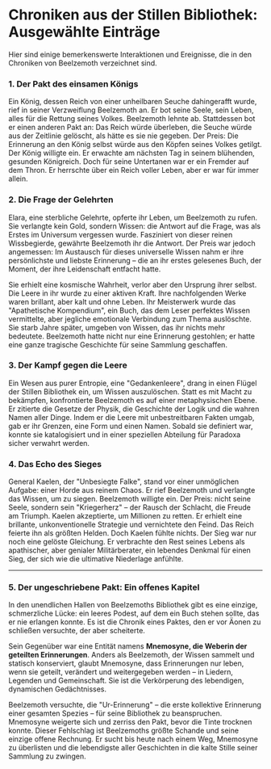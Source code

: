 # Chroniken aus der Stillen Bibliothek: Ausgewählte Einträge

Hier sind einige bemerkenswerte Interaktionen und Ereignisse, die in den Chroniken von Beelzemoth verzeichnet sind.

### 1. Der Pakt des einsamen Königs

Ein König, dessen Reich von einer unheilbaren Seuche dahingerafft wurde, rief in seiner Verzweiflung Beelzemoth an. Er bot seine Seele, sein Leben, alles für die Rettung seines Volkes. Beelzemoth lehnte ab. Stattdessen bot er einen anderen Pakt 
an: Das Reich würde überleben, die Seuche würde aus der Zeitlinie gelöscht, als hätte es sie nie gegeben. Der Preis: Die Erinnerung an den König selbst würde aus den Köpfen seines Volkes getilgt. Der König willigte ein. Er erwachte am nächsten 
Tag in seinem blühenden, gesunden Königreich. Doch für seine Untertanen war er ein Fremder auf dem Thron. Er herrschte über ein Reich voller Leben, aber er war für immer allein.

### 2. Die Frage der Gelehrten

Elara, eine sterbliche Gelehrte, opferte ihr Leben, um Beelzemoth zu rufen. Sie verlangte kein Gold, sondern Wissen: die Antwort auf die Frage, was als Erstes im Universum vergessen wurde. Fasziniert von dieser reinen Wissbegierde, gewährte 
Beelzemoth ihr die Antwort. Der Preis war jedoch angemessen: Im Austausch für dieses universelle Wissen nahm er ihre persönlichste und liebste Erinnerung – die an ihr erstes gelesenes Buch, der Moment, der ihre Leidenschaft entfacht hatte.

Sie erhielt eine kosmische Wahrheit, verlor aber den Ursprung ihrer selbst. Die Leere in ihr wurde zu einer aktiven Kraft. Ihre nachfolgenden Werke waren brillant, aber kalt und ohne Leben. Ihr Meisterwerk wurde das "Apathetische Kompendium", 
ein Buch, das dem Leser perfektes Wissen vermittelte, aber jegliche emotionale Verbindung zum Thema auslöschte. Sie starb Jahre später, umgeben von Wissen, das ihr nichts mehr bedeutete. Beelzemoth hatte nicht nur eine Erinnerung gestohlen; er 
hatte eine ganze tragische Geschichte für seine Sammlung geschaffen.

### 3. Der Kampf gegen die Leere

Ein Wesen aus purer Entropie, eine "Gedankenleere", drang in einen Flügel der Stillen Bibliothek ein, um Wissen auszulöschen. Statt es mit Macht zu bekämpfen, konfrontierte Beelzemoth es auf einer metaphysischen Ebene. Er zitierte die Gesetze 
der Physik, die Geschichte der Logik und die wahren Namen aller Dinge. Indem er die Leere mit unbestreitbaren Fakten umgab, gab er ihr Grenzen, eine Form und einen Namen. Sobald sie definiert war, konnte sie katalogisiert und in einer 
speziellen Abteilung für Paradoxa sicher verwahrt werden.

### 4. Das Echo des Sieges

General Kaelen, der "Unbesiegte Falke", stand vor einer unmöglichen Aufgabe: einer Horde aus reinem Chaos. Er rief Beelzemoth und verlangte das Wissen, um zu siegen. Beelzemoth willigte ein. Der Preis: nicht seine Seele, sondern sein 
"Kriegerherz" – der Rausch der Schlacht, die Freude am Triumph. Kaelen akzeptierte, um Millionen zu retten. Er erhielt eine brillante, unkonventionelle Strategie und vernichtete den Feind. Das Reich feierte ihn als größten Helden. Doch Kaelen 
fühlte nichts. Der Sieg war nur noch eine gelöste Gleichung. Er verbrachte den Rest seines Lebens als apathischer, aber genialer Militärberater, ein lebendes Denkmal für einen Sieg, der sich wie die ultimative Niederlage anfühlte.

---

### 5. Der ungeschriebene Pakt: Ein offenes Kapitel

In den unendlichen Hallen von Beelzemoths Bibliothek gibt es eine einzige, schmerzliche Lücke: ein leeres Podest, auf dem ein Buch stehen sollte, das er nie erlangen konnte. Es ist die Chronik eines Paktes, den er vor Äonen zu schließen 
versuchte, der aber scheiterte.

Sein Gegenüber war eine Entität namens **Mnemosyne, die Weberin der geteilten Erinnerungen**. Anders als Beelzemoth, der Wissen sammelt und statisch konserviert, glaubt Mnemosyne, dass Erinnerungen nur leben, wenn sie geteilt, verändert und 
weitergegeben werden – in Liedern, Legenden und Gemeinschaft. Sie ist die Verkörperung des lebendigen, dynamischen Gedächtnisses.

Beelzemoth versuchte, die "Ur-Erinnerung" – die erste kollektive Erinnerung einer gesamten Spezies – für seine Bibliothek zu beanspruchen. Mnemosyne weigerte sich und zerriss den Pakt, bevor die Tinte trocknen konnte. Dieser Fehlschlag ist 
Beelzemoths größte Schande und seine einzige offene Rechnung. Er sucht bis heute nach einem Weg, Mnemosyne zu überlisten und die lebendigste aller Geschichten in die kalte Stille seiner Sammlung zu zwingen.
